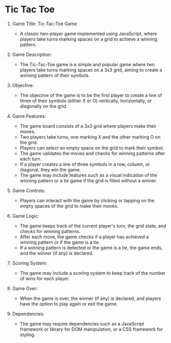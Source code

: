 # Tic Tac Toe



1. Game Title: Tic-Tac-Toe Game
   - A classic two-player game implemented using JavaScript, where players take turns marking spaces on a grid to achieve a winning pattern.

2. Game Description:
   - The Tic-Tac-Toe game is a simple and popular game where two players take turns marking spaces on a 3x3 grid, aiming to create a winning pattern of their symbols.

3. Objective:
   - The objective of the game is to be the first player to create a line of three of their symbols (either X or O) vertically, horizontally, or diagonally on the grid.

4. Game Features:
   - The game board consists of a 3x3 grid where players make their moves.
   - Two players take turns, one marking X and the other marking O on the grid.
   - Players can select an empty space on the grid to mark their symbol.
   - The game validates the moves and checks for winning patterns after each turn.
   - If a player creates a line of three symbols in a row, column, or diagonal, they win the game.
   - The game may include features such as a visual indication of the winning pattern or a tie game if the grid is filled without a winner.

5. Game Controls:
   - Players can interact with the game by clicking or tapping on the empty spaces of the grid to make their moves.

6. Game Logic:
   - The game keeps track of the current player's turn, the grid state, and checks for winning patterns.
   - After each move, the game checks if a player has achieved a winning pattern or if the game is a tie.
   - If a winning pattern is detected or the game is a tie, the game ends, and the winner (if any) is declared.

7. Scoring System:
   - The game may include a scoring system to keep track of the number of wins for each player.

8. Game Over:
   - When the game is over, the winner (if any) is declared, and players have the option to play again or exit the game.

9. Dependencies:
   - The game may require dependencies such as a JavaScript framework or library for DOM manipulation, or a CSS framework for styling.


